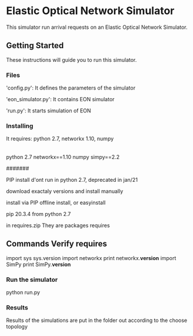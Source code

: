 # Elastic Optical Network Simulator

This simulator run arrival requests on an Elastic Optical Network Simulator.

## Getting Started

These instructions will guide you to run this simulator.

### Files

'config.py': It defines the parameters of the simulator

'eon_simulator.py': It contains EON simulator

'run.py': It starts simulation of EON

### Installing

It requires: python 2.7, networkx 1.10, numpy

######

python 2.7
networkx==1.10
numpy
simpy==2.2

#######

PIP install d'ont run in python 2.7, deprecated in jan/21

download exactaly versions and install manually

install via PIP offline install, or easyinstall 

pip 20.3.4 from python 2.7

in requires.zip They are packages requires

## Commands Verify requires

import sys
sys.version
import networkx
print networkx.__version__
import SimPy
print SimPy.__version__

### Run the simulator

python run.py

### Results

Results of the simulations are put in the folder out according to the choose topology
